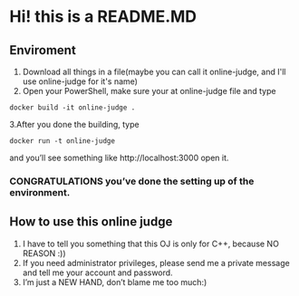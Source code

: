 # Hi! this is a README.MD

## Enviroment
  1. Download all things in a file(maybe you can call it online-judge, and I'll use online-judge for it's name)
  2. Open your PowerShell, make sure your at online-judge file and type
  ```
  docker build -it online-judge .
  ```
  3.After you done the building, type
  ```
  docker run -t online-judge
  ```

  and you’ll see something like 
  http://localhost:3000
  open it.
### CONGRATULATIONS you’ve done the setting up of the environment.


## How to use this online judge
  1. I have to tell you something that this OJ is only for C++, because NO REASON :)) 
  2. If you need administrator privileges, please send me a private message and tell me your account and password.
  3. I’m just a NEW HAND, don’t blame me too much:)

